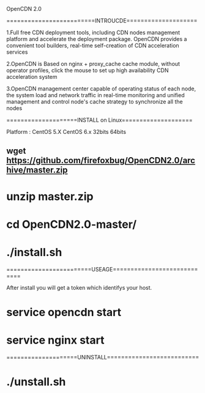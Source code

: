 OpenCDN 2.0

=========================INTROUCDE====================

1.Full free CDN deployment tools, including CDN nodes management platform and accelerate the deployment package. OpenCDN provides a convenient tool builders, real-time self-creation of CDN acceleration services

2.OpenCDN is Based on nginx + proxy_cache cache module, without operator profiles, click the mouse to set up high availability CDN acceleration system

3.OpenCDN management center capable of operating status of each node, the system load and network traffic in real-time monitoring and unified management and control node's cache strategy to synchronize all the nodes

====================INSTALL on Linux====================

Platform : CentOS 5.X CentOS 6.x 32bits 64bits
## wget https://github.com/firefoxbug/OpenCDN2.0/archive/master.zip
# unzip master.zip
# cd OpenCDN2.0-master/
# ./install.sh

========================USEAGE============================

After install you will get a token which identifys your host.

# service opencdn start
# service nginx start

====================UNINSTALL==========================

# ./unstall.sh
